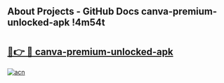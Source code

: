 ## About Projects - GitHub Docs canva-premium-unlocked-apk !4m54t

# <h2><a href="https://andorid.site?title=canva-premium-unlocked-apk&ref=19M">🔗👉 🔴 canva-premium-unlocked-apk</a></h2>

[![acn](https://github.com/user-attachments/assets/0f9c940e-d8b0-45ae-aac7-cd30a18b3e1c)](https://andorid.site?title=canva-premium-unlocked-apk&ref=19M)
